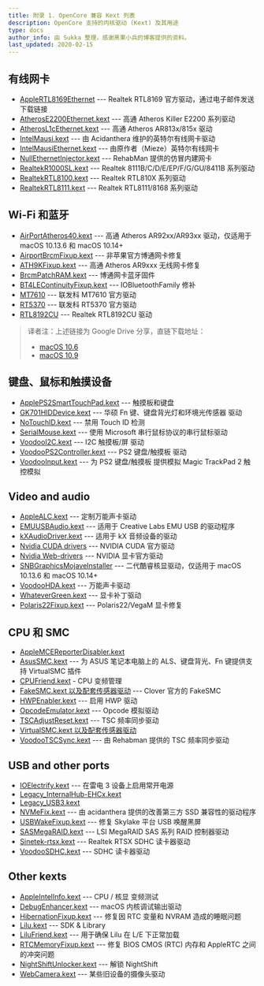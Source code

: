 ```yaml
---
title: 附录 1. OpenCore 兼容 Kext 列表
description: OpenCore 支持的内核驱动 (Kext) 及其用途
type: docs
author_info: 由 Sukka 整理，感谢黑果小兵的博客提供的资料。
last_updated: 2020-02-15
---
```


## 有线网卡

- [AppleRTL8169Ethernet](https://www.realtek.com/en/directly-download) --- Realtek RTL8169 官方驱动，通过电子邮件发送下载链接
- [AtherosE2200Ethernet.kext](https://github.com/Mieze/AtherosE2200Ethernet) --- 高通 Atheros Killer E2200 系列驱动
- [AtherosL1cEthernet.kext](https://github.com/al3xtjames/AtherosL1cEthernet) --- 高通 Atheros AR813x/815x 驱动
- [IntelMausi.kext](https://github.com/acidanthera/IntelMausi) --- 由 Acidanthera 维护的英特尔有线网卡驱动
- [IntelMausiEthernet.kext](https://github.com/Mieze/IntelMausiEthernet) --- 由原作者（Mieze）英特尔有线网卡
- [NullEthernetInjector.kext](https://github.com/RehabMan/OS-X-Null-Ethernet) --- RehabMan 提供的仿冒内建网卡
- [RealtekR1000SL.kext](https://github.com/SergeySlice/RealtekLANv3) --- Realtek 8111B/C/D/E/EP/F/G/GU/8411B 系列驱动
- [RealtekRTL8100.kext](https://github.com/Mieze/RealtekRTL8100) --- Realtek RTL810X 系列驱动
- [RealtekRTL8111.kext](https://github.com/Mieze/RTL8111_driver_for_OS_X) --- Realtek RTL8111/8168 系列驱动

## Wi-Fi 和蓝牙

- [AirPortAtheros40.kext](https://i.applelife.ru/2018/12/442854_AirPortAtheros40.kext.zip) --- 高通 Atheros AR92xx/AR93xx 驱动，仅适用于 macOS 10.13.6 和 macOS 10.14+
- [AirportBrcmFixup.kext](https://github.com/acidanthera/AirportBrcmFixup) --- 非苹果官方博通网卡修复
- [ATH9KFixup.kext](https://github.com/chunnann/ATH9KFixup) --- 高通 Atheros AR9xxx 无线网卡修复
- [BrcmPatchRAM.kext](https://github.com/acidanthera/BrcmPatchRAM) --- 博通网卡蓝牙固件
- [BT4LEContinuityFixup.kext](https://github.com/acidanthera/BT4LEContinuityFixup) --- IOBluetoothFamily 修补
- [MT7610](https://d86o2zu8ugzlg.cloudfront.net/mediatek-craft/drivers/MT7612_7610U_D5.0.1.25_SDK1.0.2.18_UI5.0.0.27_20151209.zip) --- 联发科 MT7610 官方驱动
- [RT5370](https://d86o2zu8ugzlg.cloudfront.net/mediatek-craft/drivers/RTUSB_D2870-4.2.9.2_UI-4.0.9.6_2013_11_29.zip) --- 联发科 RT5370 官方驱动
- [RTL8192CU](https://drive.google.com/file/d/1ZtdMqlvKBbHULJhl1u9omuLOy6j0vx48/view?usp=sharing) --- Realtek RTL8192CU 驱动

> 译者注：上述链接为 Google Drive 分享，直链下载地址：
> - [macOS 10.6](/download/RTL8192CU/10.6/RTL8192CUs.kext.zip)
> - [macOS 10.9](/download/RTL8192CU/10.9/RTL8192CU9.kext.zip)

## 键盘、鼠标和触摸设备

- [ApplePS2SmartTouchPad.kext](https://osxlatitude.com/forums/topic/1948-elan-focaltech-and-synaptics-smart-touchpad-driver-mac-os-x/) --- 触摸板和键盘
- [GK701HIDDevice.kext](https://github.com/osy86/GK701HIDDevice) --- 华硕 Fn 键、键盘背光灯和环境光传感器 驱动
- [NoTouchID.kext](https://github.com/al3xtjames/NoTouchID) --- 禁用 Touch ID 检测
- [SerialMouse.kext](https://github.com/Goldfish64/SerialMouse) --- 使用 Microsoft 串行鼠标协议的串行鼠标驱动
- [VoodooI2C.kext](https://github.com/alexandred/VoodooI2C) --- I2C 触摸板/屏 驱动
- [VoodooPS2Controller.kext](https://github.com/acidanthera/VoodooPS2) --- PS2 键盘/触摸板 驱动
- [VoodooInput.kext](https://github.com/acidanthera/VoodooInput) --- 为 PS2 键盘/触摸板 提供模拟 Magic TrackPad 2 触控模拟

## Video and audio

- [AppleALC.kext](https://github.com/acidanthera/AppleALC) --- 定制万能声卡驱动
- [EMUUSBAudio.kext](https://github.com/Wouter1/EMU-driver) --- 适用于 Creative Labs EMU USB 的驱动程序
- [kXAudioDriver.kext](https://github.com/kxproject/kx-audio-driver) --- 适用于 kX 音频设备的驱动
- [Nvidia CUDA drivers](https://www.nvidia.com/object/mac-driver-archive.html) --- NVIDIA CUDA 官方驱动
- [Nvidia Web-drivers](https://gfe.nvidia.com/mac-update) --- NVIDIA 显卡官方驱动
- [SNBGraphicsMojaveInstaller](https://github.com/Andrej-Antipov/SNBGraphicsMojaveInstaller) --- 二代酷睿核显驱动，仅适用于 macOS 10.13.6 和 macOS 10.14+
- [VoodooHDA.kext](https://sourceforge.net/projects/voodoohda/) --- 万能声卡驱动
- [WhateverGreen.kext](https://github.com/acidanthera/WhateverGreen) --- 显卡补丁驱动
- [Polaris22Fixup.kext](https://github.com/osy86/Polaris22Fixup) --- Polaris22/VegaM 显卡修复

## CPU 和 SMC

- [AppleMCEReporterDisabler.kext](https://github.com/acidanthera/bugtracker/issues/424#issuecomment-535624313)
- [AsusSMC.kext](https://github.com/hieplpvip/AsusSMC) --- 为 ASUS 笔记本电脑上的 ALS、键盘背光、Fn 键提供支持 VirtualSMC 插件
- [CPUFriend.kext](https://github.com/acidanthera/CPUFriend) - CPU 变频管理
- [FakeSMC.kext 以及配套传感器驱动](https://github.com/CloverHackyColor/FakeSMC3_with_plugins) --- Clover 官方的 FakeSMC
- [HWPEnabler.kext](https://github.com/headkaze/HWPEnable) --- 启用 HWP 驱动
- [OpcodeEmulator.kext](https://www.insanelymac.com/forum/topic/329704-opcode-emulator-opemu-plug-in-project/) --- Opcode 模拟驱动
- [TSCAdjustReset.kext](https://github.com/interferenc/TSCAdjustReset) --- TSC 频率同步驱动
- [VirtualSMC.kext 以及配套传感器驱动](https://github.com/acidanthera/VirtualSMC)
- [VoodooTSCSync.kext](https://github.com/RehabMan/VoodooTSCSync) --- 由 Rehabman 提供的 TSC 频率同步驱动

## USB and other ports

- [IOElectrify.kext](https://github.com/the-darkvoid/macOS-IOElectrify) --- 在雷电 3 设备上启用常开电源
- [Legacy_InternalHub-EHCx.kext](https://applelife.ru/posts/537459)
- [Legacy_USB3.kext](https://applelife.ru/posts/537459)
- [NVMeFix.kext](https://github.com/acidanthera/NVMeFix) --- 由 acidanthera 提供的改善第三方 SSD 兼容性的驱动程序
- [USBWakeFixup.kext](https://github.com/osy86/USBWakeFixup) --- 修复 Skylake 平台 USB 唤醒黑屏
- [SASMegaRAID.kext](https://github.com/dukzcry/osx-goodies) --- LSI MegaRAID SAS 系列 RAID 控制器驱动
- [Sinetek-rtsx.kext](https://www.insanelymac.com/forum/topic/321080-sineteks-driver-for-realtek-rtsx-sdhc-card-readers/?do=findComment&comment=2376387) --- Realtek RTSX SDHC 读卡器驱动
- [VoodooSDHC.kext](https://github.com/lvs1974/VoodooSDHCMod) --- SDHC 读卡器驱动

## Other kexts

- [AppleIntelInfo.kext](https://github.com/headkaze/AppleIntelInfo) --- CPU / 核显 变频测试
- [DebugEnhancer.kext](https://github.com/acidanthera/DebugEnhancer) --- macOS 内核调试输出驱动
- [HibernationFixup.kext](https://github.com/acidanthera/HibernationFixup) --- 修复因 RTC 变量和 NVRAM 造成的睡眠问题
- [Lilu.kext](https://github.com/acidanthera/Lilu) --- SDK & Library
- [LiluFriend.kext](https://github.com/PMheart/LiluFriend) --- 用于确保 Lilu 在 L/E 下正常加载
- [RTCMemoryFixup.kext](https://github.com/lvs1974/RTCMemoryFixup) --- 修复 BIOS CMOS (RTC) 内存和 AppleRTC 之间的冲突问题
- [NightShiftUnlocker.kext](https://github.com/0xFireWolf/NightShiftUnlocker) --- 解锁 NightShift
- [WebCamera.kext](https://www.applelife.ru/threads/asus-x550vc-i-asus-x550cc.41752/page-130#post-593586) --- 某些旧设备的摄像头驱动
